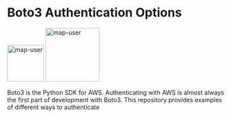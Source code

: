 # Boto3 Authentication Options

<img width="85" alt="map-user" src="https://img.shields.io/badge/views-141-green"> <img width="125" alt="map-user" src="https://img.shields.io/badge/unique visits-037-green">

Boto3 is the Python SDK for AWS. Authenticating with AWS is almost always the first part of development with Boto3. This repository provides examples of different ways to authenticate
